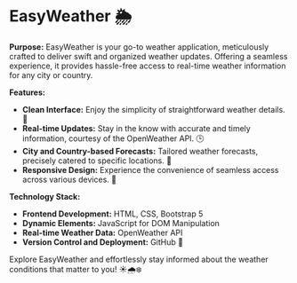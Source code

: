 # EasyWeather 🌦️

**Purpose:**
EasyWeather is your go-to weather application, meticulously crafted to deliver swift and organized weather updates. Offering a seamless experience, it provides hassle-free access to real-time weather information for any city or country.

**Features:**
- **Clean Interface:** Enjoy the simplicity of straightforward weather details. 🧼
- **Real-time Updates:** Stay in the know with accurate and timely information, courtesy of the OpenWeather API. 🕒
- **City and Country-based Forecasts:** Tailored weather forecasts, precisely catered to specific locations. 📍
- **Responsive Design:** Experience the convenience of seamless access across various devices. 📱

**Technology Stack:**
- **Frontend Development:** HTML, CSS, Bootstrap 5
- **Dynamic Elements:** JavaScript for DOM Manipulation
- **Real-time Weather Data:** OpenWeather API
- **Version Control and Deployment:** GitHub 🚀

Explore EasyWeather and effortlessly stay informed about the weather conditions that matter to you! ☀️🌧️❄️
